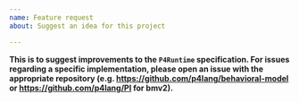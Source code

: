 ```yaml
---
name: Feature request
about: Suggest an idea for this project

---
```


**This is to suggest improvements to the `P4Runtime` specification. For issues regarding a specific implementation, please open an issue with the appropriate repository (e.g. https://github.com/p4lang/behavioral-model or https://github.com/p4lang/PI for bmv2).**
